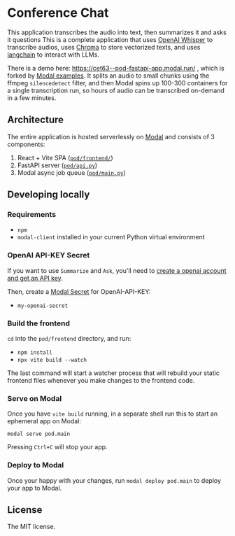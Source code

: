 # Conference Chat

This application transcribes the audio into text, then summarizes it and asks it questions
This is a complete application that uses [OpenAI Whisper](https://github.com/openai/whisper) to transcribe audios, uses [Chroma](https://docs.trychroma.com/) to store vectorized texts, and uses [langchain](https://github.com/hwchase17/langchain) to interact with LLMs.

There is a demo here: https://cet63--pod-fastapi-app.modal.run/
, which is forked by [Modal examples](https://github.com/modal-labs/modal-examples/tree/main/06_gpu_and_ml/openai_whisper/pod_transcriber). It splits an audio to small chunks using the ffmpeg `silencedetect` filter, and then Modal spins up 100-300 containers for a single transcription run, so hours of audio can be transcribed on-demand in a few minutes.


## Architecture

The entire application is hosted serverlessly on [Modal](https://modal.com) and consists of 3 components:

1. React + Vite SPA ([`pod/frontend/`](./pod/frontend/))
2. FastAPI server ([`pod/api.py`](./pod/api.py))
3. Modal async job queue ([`pod/main.py`](./pod/main.py))

## Developing locally

### Requirements

- `npm`
- `modal-client` installed in your current Python virtual environment

### OpenAI API-KEY Secret

If you want to use `Summarize` and `Ask`, you'll need to [create a openai account and get an API key](https://platform.openai.com/).

Then, create a [Modal Secret](https://modal.com/secrets/) for OpenAI-API-KEY:

- `my-openai-secret`


### Build the frontend

`cd` into the `pod/frontend` directory, and run:

- `npm install`
- `npx vite build --watch`

The last command will start a watcher process that will rebuild your static frontend files whenever you make changes to the frontend code.

### Serve on Modal

Once you have `vite build` running, in a separate shell run this to start an ephemeral app on Modal:

```shell
modal serve pod.main
```

Pressing `Ctrl+C` will stop your app.

### Deploy to Modal

Once your happy with your changes, run `modal deploy pod.main` to deploy your app to Modal.

## License

The MIT license.
